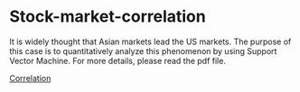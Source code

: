 # Stock-market-correlation
It is widely thought that Asian markets lead the US markets. The purpose of this case is to quantitatively analyze this phenomenon by using Support Vector Machine. For more details, please read the pdf file.
 
[Correlation](https://cloud.githubusercontent.com/assets/10996578/7550968/57d517c2-f644-11e4-8154-217bf6b2425d.png)
